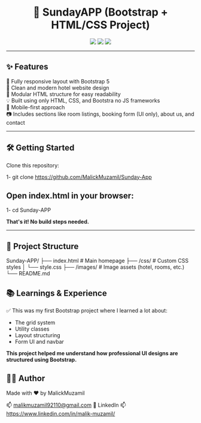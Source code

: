 <h1 align="center">🏨 SundayAPP (Bootstrap + HTML/CSS Project)</h1>

<p align="center">
  <img src="https://img.shields.io/badge/Built%20With-Bootstrap%20%2B%20HTML%2FCSS-purple?style=for-the-badge" />
  <img src="https://img.shields.io/badge/Responsive-Yes-brightgreen?style=for-the-badge" />
  <img src="https://img.shields.io/badge/Functionality-UI%20Only-lightgrey?style=for-the-badge" />
</p>

---

## ✨ Features

🔹 Fully responsive layout with Bootstrap 5  
🎯 Clean and modern hotel website design  
🧩 Modular HTML structure for easy readability  
💡 Built using only HTML, CSS, and Bootstra no JS frameworks  
📱 Mobile-first approach  
📷 Includes sections like room listings, booking form (UI only), about us, and contact

---

## 🛠️ Getting Started

Clone this repository:

1- git clone https://github.com/MalickMuzamil/Sunday-App

## Open index.html in your browser:
1- cd Sunday-APP

**That's it! No build steps needed.**


---


## 📁 Project Structure
 Sunday-APP/
 ├── index.html           # Main homepage
 ├── /css/                # Custom CSS styles
 │   └── style.css
 ├── /images/             # Image assets (hotel, rooms, etc.)
 └── README.md


## 📚 Learnings & Experience
✅ This was my first Bootstrap project where I learned a lot about:
- The grid system
- Utility classes
- Layout structuring
- Form UI and navbar

**This project helped me understand how professional UI designs are structured using Bootstrap.**

## 🧑‍💻 Author

Made with ❤️ by MalickMuzamil

📫 malikmuzamil92110@gmail.com
🔗 LinkedIn 📫 https://www.linkedin.com/in/malik-muzamil/
